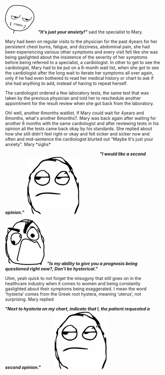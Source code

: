 








![meme](image/meme_stern_face.jpg) &nbsp;&nbsp;<em><strong>"It's just your anxiety!"</strong></em> said the specialist to Mary.




Mary had been on regular visits to the physician for the past 4years for her persistent chest burns, fatigue, and dizziness, abdominal pain, she had been experiencing various other symptoms and every visit felt like she was being gaslighted about the insistence of the severity of her symptoms before being referred to a specialist, a cardiologist. In other to get to see the cardiologist, Mary had to be put on a 6-month wait list, when she got to see the cardiologist after the long wait to iterate her symptoms all over again, only if he had even bothered to read her medical history or chart to ask if she had anything to add, instead of having to repeat herself.


<p>The cardiologist ordered a few laboratory tests, the same test that was taken by the previous physician and told her to reschedule another appointment for the result review when she got back from the laboratory.</p> Oh! well, another 6months waitlist, If Mary could wait for 4years and 6months, what's another 6months?. Mary was back again after waiting for another 6 months with the same cardiologist and after reviewing tests in his opinion all the tests came back okay by his standards. She replied about how she still didn't feel right or okay and felt sicker and sicker now and often and mid-sentence the cardiologist blurted out "Maybe It's just your anxiety". Mary *sighs*


&nbsp;&nbsp;&nbsp;&nbsp;&nbsp;&nbsp;&nbsp;&nbsp;&nbsp;&nbsp;&nbsp;&nbsp;&nbsp;&nbsp;&nbsp;&nbsp;&nbsp;&nbsp;&nbsp;&nbsp;&nbsp;&nbsp;&nbsp;&nbsp;&nbsp;&nbsp;&nbsp;&nbsp;&nbsp;&nbsp;&nbsp;&nbsp;&nbsp;&nbsp;&nbsp;&nbsp;&nbsp;&nbsp;&nbsp;&nbsp;&nbsp;&nbsp;&nbsp;&nbsp;&nbsp;&nbsp;&nbsp;&nbsp;&nbsp;&nbsp;&nbsp;&nbsp;&nbsp;&nbsp;&nbsp;&nbsp;&nbsp;&nbsp;&nbsp;&nbsp;&nbsp;&nbsp;&nbsp;&nbsp;&nbsp;&nbsp;&nbsp;&nbsp;&nbsp;&nbsp;&nbsp;&nbsp;&nbsp;&nbsp;&nbsp;&nbsp;&nbsp;&nbsp;<em><strong>"I would like a second opinion."</strong></em>&nbsp;&nbsp;![meme_two](image/meme_sigh_face.png)


![meme_face_three](image/meme_face_umph.png)&nbsp;&nbsp;<em><strong>"Is my ability to give you a prognosis being questioned right now?, Don't be hysterical."</strong></em>

Uhm, yeah quick to not forget the misogyny that still goes on in the healthcare industry when it comes to women and being constantly gaslighted about their symptoms being exaggerated. I mean the word 'hysteria' comes from the Greek root hystera, meaning ‘uterus’, not surprising. Mary replied


<em><strong>"Next to hysteria on my chart, indicate that I, the patient requested a second opinion."<em><strong>&nbsp;&nbsp;&nbsp;&nbsp;&nbsp;&nbsp;&nbsp;&nbsp;&nbsp;&nbsp;&nbsp;&nbsp;&nbsp;![meme_facetw](image/meme_sigh_face.png)
